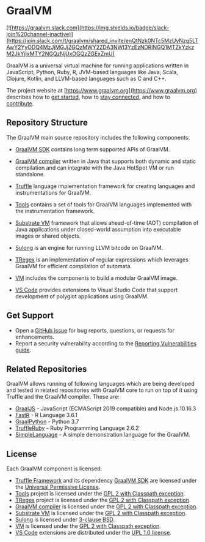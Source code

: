 # GraalVM

[![https://graalvm.slack.com](https://img.shields.io/badge/slack-join%20channel-inactive)](https://join.slack.com/t/graalvm/shared_invite/enQtNzk0NTc5MzUyNzg5LTAwY2YyODQ4MzJjMGJjZGQzMWY2ZDA3NWI3YzEzNDRlNGQ1MTZkYzkzM2JkYjIxMTY2NGQzNjUxOGQzZGExZmU)

GraalVM is a universal virtual machine for running applications written in JavaScript, Python, Ruby, R, JVM-based languages like Java, Scala, Clojure, Kotlin, and LLVM-based languages such as C and C++.

The project website at [https://www.graalvm.org](https://www.graalvm.org) describes how to [get started](https://www.graalvm.org/docs/getting-started/), how to [stay connected](https://www.graalvm.org/community/), and how to [contribute](https://www.graalvm.org/community/contributors/).

## Repository Structure

The GraalVM main source repository includes the following components:

* [GraalVM SDK](sdk/README.md) contains long term supported APIs of GraalVM.

* [GraalVM compiler](compiler/README.md) written in Java that supports both dynamic and static compilation and can integrate with
the Java HotSpot VM or run standalone.

* [Truffle](truffle/README.md) language implementation framework for creating languages and instrumentations for GraalVM.

* [Tools](tools/README.md) contains a set of tools for GraalVM languages
implemented with the instrumentation framework.

* [Substrate VM](substratevm/README.md) framework that allows ahead-of-time (AOT)
compilation of Java applications under closed-world assumption into executable
images or shared objects.

* [Sulong](sulong/README.md) is an engine for running LLVM bitcode on GraalVM.

* [TRegex](regex/README.md) is an implementation of regular expressions which leverages GraalVM for efficient compilation of automata.

* [VM](vm/README.md) includes the components to build a modular GraalVM image.

* [VS Code](/vscode/README.md) provides extensions to Visual Studio Code that support development of polyglot applications using GraalVM.

## Get Support

* Open a [GitHub issue](https://github.com/oracle/graal/issues) for bug reports, questions, or requests for enhancements.
* Report a security vulnerability according to the [Reporting Vulnerabilities guide](https://www.oracle.com/corporate/security-practices/assurance/vulnerability/reporting.html).

## Related Repositories

GraalVM allows running of following languages which are being developed and tested in related repositories with GraalVM core to run on top of it using Truffle and the GraalVM compiler. These are:
* [GraalJS](https://github.com/graalvm/graaljs) - JavaScript (ECMAScript 2019 compatible) and Node.js 10.16.3
* [FastR](https://github.com/oracle/fastr) - R Language 3.6.1
* [GraalPython](https://github.com/graalvm/graalpython) - Python 3.7
* [TruffleRuby](https://github.com/oracle/truffleruby/) - Ruby Programming Language 2.6.2
* [SimpleLanguage](https://github.com/graalvm/simplelanguage) - A simple demonstration language for the GraalVM.


## License

Each GraalVM component is licensed:
* [Truffle Framework](/truffle/) and its dependency [GraalVM SDK](/sdk/) are licensed under the [Universal Permissive License](truffle/LICENSE.md).
* [Tools](/tools/) project is licensed under the [GPL 2 with Classpath exception](tools/LICENSE).
* [TRegex](/regex/) project is licensed under the [GPL 2 with Classpath exception](regex/LICENSE.GPL.md).
* [GraalVM compiler](/compiler/) is licensed under the [GPL 2 with Classpath exception](compiler/LICENSE.md).
* [Substrate VM](/substratevm/) is licensed under the [GPL 2 with Classpath exception](substratevm/LICENSE).
* [Sulong](/sulong/) is licensed under [3-clause BSD](sulong/LICENSE).
* [VM](/vm/) is licensed under the [GPL 2 with Classpath exception](vm/LICENSE_GRAALVM_CE).
* [VS Code](/vscode/) extensions are distributed under the [UPL 1.0 license](/vscode/graalvm/LICENSE.txt).
